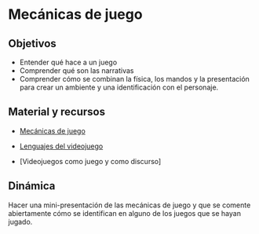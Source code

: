 # Mecánicas de juego

## Objetivos

* Entender qué hace a un juego
* Comprender qué son las narrativas
* Comprender cómo se combinan la física, los mandos y la presentación para crear un ambiente y una
identificación con el personaje.

## Material y recursos

*
  [Mecánicas de juego](https://es.slideshare.net/tongoxcore/7-mecnicas-de-juego)
  
*
  [Lenguajes del videojuego](http://www.intothegames.com/los-lenguajes-del-videojuego/)
  
* [Videojuegos como juego y como discurso]

## Dinámica

Hacer una mini-presentación de las mecánicas de juego y que se comente
abiertamente cómo se identifican en alguno de los juegos que se hayan
jugado. 


